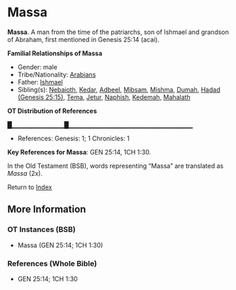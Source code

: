 # Massa
**Massa**. 
A man from the time of the patriarchs, son of Ishmael and grandson of Abraham, first mentioned in Genesis 25:14 (acai). 




**Familial Relationships of Massa**


* Gender: male
* Tribe/Nationality: [Arabians](../../../groups/md/acai/Arabia.md)
* Father: [Ishmael](Ishmael.md)
* Sibling(s): [Nebaioth](Nebaioth.md), [Kedar](Kedar.md), [Adbeel](Adbeel.md), [Mibsam](Mibsam.md), [Mishma](Mishma.md), [Dumah](Dumah.md), [Hadad (Genesis 25:15)](Hadad.4.md), [Tema](Tema.md), [Jetur](Jetur.md), [Naphish](Naphish.md), [Kedemah](Kedemah.md), [Mahalath](Mahalath.md)


**OT Distribution of References**

█▁▁▁▁▁▁▁▁▁▁▁█▁▁▁▁▁▁▁▁▁▁▁▁▁▁▁▁▁▁▁▁▁▁▁▁▁▁
* References: Genesis: 1; 1 Chronicles: 1



**Key References for Massa**: 
GEN 25:14, 1CH 1:30. 


In the Old Testament (BSB), words representing “Massa” are translated as 
*Massa* (2x). 




Return to [Index](00-Index.md)

## More Information

### OT Instances (BSB)

* Massa (GEN 25:14; 1CH 1:30)



### References (Whole Bible)

* GEN 25:14; 1CH 1:30



